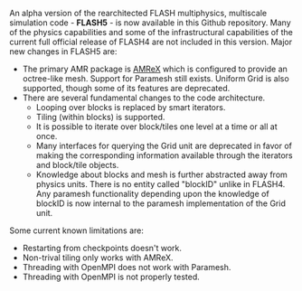 An alpha version of the rearchitected FLASH multiphysics, multiscale simulation code - __FLASH5__ - is now available in this Github repository. Many of the physics capabilities and some of the infrastructural capabilities of the current full official release of FLASH4 are not included in this version.  Major new changes in FLASH5 are:

* The primary AMR package is [AMReX](https://amrex-codes.github.io) which is configured to provide an octree-like mesh.  Support for Paramesh still exists. Uniform Grid is also supported, though some of its features are deprecated.
* There are several fundamental changes to the code architecture.
   * Looping over blocks is replaced by smart iterators.
   * Tiling (within blocks) is supported.
   * It is possible to iterate over block/tiles one level at a time or all at once.
   * Many interfaces for querying the Grid unit are deprecated in favor of making the corresponding information available through the iterators and block/tile objects.
   * Knowledge about blocks and mesh is further abstracted away from physics units. There is no entity called "blockID" unlike in FLASH4. Any paramesh functionality depending upon the knowledge of blockID is now internal to the paramesh implementation of the Grid unit.

Some current known limitations are:
* Restarting from checkpoints doesn't work.
* Non-trival tiling only works with AMReX. 
* Threading with OpenMPI does not work with Paramesh.
* Threading with OpenMPI is not properly tested.
